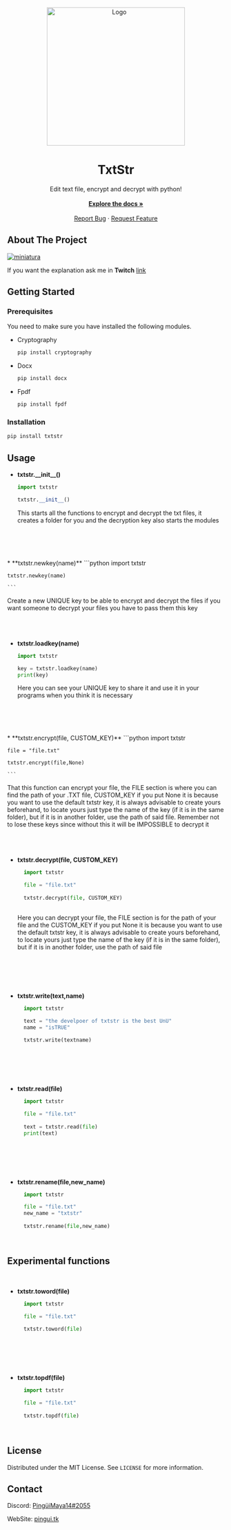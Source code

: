 <!-- PROJECT LOGO -->
<br />
<p align="center">
  <a href="https://pingui.tk">
    <img src="https://imgur.com/bHPrNF3.png" alt="Logo" width="320">

  </a>

  <h1 align="center">TxtStr</h1>

  <p align="center">
    Edit text file, encrypt and decrypt with python!
    <br />
    <br />
    <a href="https://github.com/pinguimaya/txtstr"><strong>Explore the docs »</strong></a>
    <br />
    <br />
    <a href="https://github.com/pinguimaya/txtstr/issues">Report Bug</a>
    ·
    <a href="https://github.com/pinguimaya/txtstr/issues">Request Feature</a>
  </p>
</p>

<!-- ABOUT THE PROJECT -->
## About The Project

[![miniatura][miniatura]](https://github.com/pinguimaya/txtstr)

If you want the explanation ask me in **Twitch** [link](https://twitch.tv/pinguimaya)




<!-- GETTING STARTED -->
## Getting Started

### Prerequisites

You need to make sure you have installed the following modules.
* Cryptography
  ```s
  pip install cryptography
  ```
  
* Docx
  ```s
  pip install docx
  ```
* Fpdf
  ```s
  pip install fpdf
  ```

### Installation

```python
pip install txtstr
```

<!-- USAGE EXAMPLES -->
## Usage

* **txtstr.\_\_init__()**
    ```python
    import txtstr

    txtstr.__init__()
    
    ```
  This starts all the functions to encrypt and decrypt the txt files, it creates a folder for you and the decryption key also starts the modules
<br/>
<br/>
<br/>
<br/>
* **txtstr.newkey(name)**
    ```python
    import txtstr

    txtstr.newkey(name)
    
    ```
  Create a new UNIQUE key to be able to encrypt and decrypt the files if you want someone to decrypt your files you have to pass them this key
<br/>
<br/>
<br/>
<br/>
* **txtstr.loadkey(name)**
    ```python
    import txtstr

    key = txtstr.loadkey(name)
    print(key)
    
    ```
  Here you can see your UNIQUE key to share it and use it in your programs when you think it is necessary
<br/>
<br/>
<br/>
<br/>
* **txtstr.encrypt(file, CUSTOM_KEY)**
  ```python
    import txtstr
    
    file = "file.txt"
    
    txtstr.encrypt(file,None)
    
    ```
  That this function can encrypt your file, the FILE section is where you can find the path of your .TXT file, CUSTOM_KEY if you put None it is because you want to use the default txtstr key, it is always advisable to create yours beforehand, to locate yours just type the name of the key (if it is in the same folder), but if it is in another folder, use the path of said file. Remember not to lose these keys since without this it will be IMPOSSIBLE to decrypt it
<br/>
<br/>
<br/>
<br/>
* **txtstr.decrypt(file, CUSTOM_KEY)**
  ```python
    import txtstr

    file = "file.txt"
    
    txtstr.decrypt(file, CUSTOM_KEY)
    
    ```
  Here you can decrypt your file, the FILE section is for the path of your file and the CUSTOM_KEY if you put None it is because you want to use the default txtstr key, it is always advisable to create yours beforehand, to locate yours just type the name of the key (if it is in the same folder), but if it is in another folder, use the path of said file
<br/>
<br/>
<br/>
<br/>

* **txtstr.write(text,name)**
  ```python
    import txtstr

    text = "the develpoer of txtstr is the best UnU"
    name = "isTRUE"
    
    txtstr.write(textname)
  
  ```
<br/>
<br/>
<br/>
<br/>

* **txtstr.read(file)**

  ```python
    import txtstr

    file = "file.txt"
    
    text = txtstr.read(file)
    print(text)
  ```
<br/>
<br/>
<br/>
<br/>

* **txtstr.rename(file,new_name)**

  ```python
    import txtstr

    file = "file.txt"
    new_name = "txtstr"
    
    txtstr.rename(file,new_name)
  ```
<br/>

<!-- USAGE EXAMPLES -->
## Experimental functions
<br/>


* **txtstr.toword(file)**

  ```python
    import txtstr

    file = "file.txt"
    
    txtstr.toword(file)
  ```
<br/>
<br/>
<br/>
<br/>

* **txtstr.topdf(file)**

  ```python
    import txtstr

    file = "file.txt"
    
    txtstr.topdf(file)
  ```
<br/>


<!-- LICENSE -->
## License

Distributed under the MIT License. See `LICENSE` for more information.

<!-- CONTACT -->
## Contact

Discord: [PingüiMaya14#2055](https://discord.com/invite/KfkA4MPME3)

WebSite: [pingui.tk](https://pingui.tk/)









[miniatura]: https://imgur.com/iehVgKR.png
